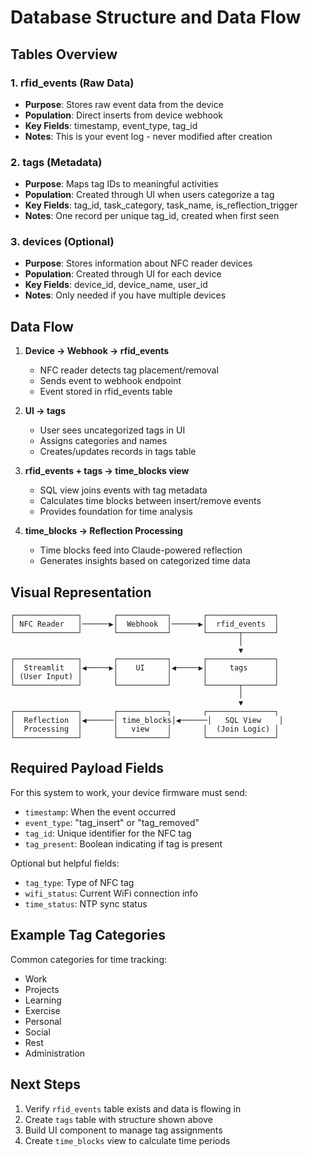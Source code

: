 # Database Structure and Data Flow

## Tables Overview

### 1. rfid_events (Raw Data)
- **Purpose**: Stores raw event data from the device
- **Population**: Direct inserts from device webhook
- **Key Fields**: timestamp, event_type, tag_id
- **Notes**: This is your event log - never modified after creation

### 2. tags (Metadata)
- **Purpose**: Maps tag IDs to meaningful activities
- **Population**: Created through UI when users categorize a tag
- **Key Fields**: tag_id, task_category, task_name, is_reflection_trigger
- **Notes**: One record per unique tag_id, created when first seen

### 3. devices (Optional)
- **Purpose**: Stores information about NFC reader devices
- **Population**: Created through UI for each device
- **Key Fields**: device_id, device_name, user_id
- **Notes**: Only needed if you have multiple devices

## Data Flow

1. **Device → Webhook → rfid_events**
   - NFC reader detects tag placement/removal
   - Sends event to webhook endpoint
   - Event stored in rfid_events table

2. **UI → tags**
   - User sees uncategorized tags in UI
   - Assigns categories and names
   - Creates/updates records in tags table

3. **rfid_events + tags → time_blocks view**
   - SQL view joins events with tag metadata
   - Calculates time blocks between insert/remove events
   - Provides foundation for time analysis

4. **time_blocks → Reflection Processing**
   - Time blocks feed into Claude-powered reflection
   - Generates insights based on categorized time data

## Visual Representation

```
┌──────────────┐       ┌───────────┐       ┌───────────────┐
│ NFC Reader   │──────▶│  Webhook  │──────▶│  rfid_events  │
└──────────────┘       └───────────┘       └───────┬───────┘
                                                   │
                                                   ▼
┌──────────────┐       ┌───────────┐       ┌───────────────┐
│  Streamlit   │◀─────▶│    UI     │◀─────▶│     tags      │
│ (User Input) │       │           │       │               │
└──────────────┘       └───────────┘       └───────┬───────┘
                                                   │
                                                   ▼
┌──────────────┐       ┌───────────┐       ┌───────────────┐
│  Reflection  │◀──────│ time_blocks│◀──────│   SQL View    │
│  Processing  │       │   view    │       │  (Join Logic) │
└──────────────┘       └───────────┘       └───────────────┘
```

## Required Payload Fields

For this system to work, your device firmware must send:
- `timestamp`: When the event occurred
- `event_type`: "tag_insert" or "tag_removed"
- `tag_id`: Unique identifier for the NFC tag
- `tag_present`: Boolean indicating if tag is present

Optional but helpful fields:
- `tag_type`: Type of NFC tag
- `wifi_status`: Current WiFi connection info
- `time_status`: NTP sync status

## Example Tag Categories

Common categories for time tracking:
- Work
- Projects
- Learning
- Exercise
- Personal
- Social
- Rest
- Administration

## Next Steps

1. Verify `rfid_events` table exists and data is flowing in
2. Create `tags` table with structure shown above
3. Build UI component to manage tag assignments
4. Create `time_blocks` view to calculate time periods
